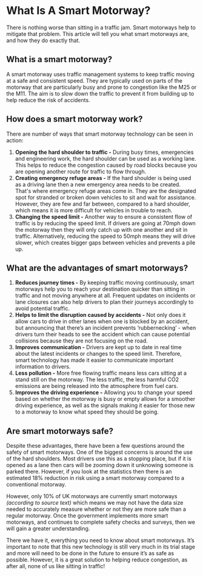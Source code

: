 # What Is A Smart Motorway?

There is nothing worse than sitting in a traffic jam. Smart motorways help to mitigate that problem. This article will tell you what smart motorways are, and how they do exactly that.

## What is a smart motorway?

A smart motorway uses traffic management systems to keep traffic moving at a safe and consistent speed. They are typically used on parts of the motorway that are particularly busy and prone to congestion like the M25 or the M11. The aim is to slow down the traffic to prevent it from building up to help reduce the risk of accidents.

## How does a smart motorway work?

There are number of ways that smart motorway technology can be seen in action:

1.  **Opening the hard shoulder to traffic -** During busy times, emergencies and engineering work, the hard shoulder can be used as a working lane. This helps to reduce the congestion caused by road blocks because you are opening another route for traffic to flow through.
2.  **Creating emergency refuge areas -** If the hard shoulder is being used as a driving lane then a new emergency area needs to be created. That's where emergency refuge areas come in. They are the designated spot for stranded or broken down vehicles to sit and wait for assistance. However, they are few and far between, compared to a hard shoulder, which means it is more difficult for vehicles in trouble to reach.
3.  **Changing the speed limit -** Another way to ensure a consistent flow of traffic is by reducing the speed limit. If drivers are going at 70mph down the motorway then they will only catch up with one another and sit in traffic. Alternatively, reducing the speed to 50mph means they will drive slower, which creates bigger gaps between vehicles and prevents a pile up.

## What are the advantages of smart motorways?

1.  **Reduces journey times -** By keeping traffic moving continuously, smart motorways help you to reach your destination quicker than sitting in traffic and not moving anywhere at all. Frequent updates on incidents or lane closures can also help drivers to plan their journeys accordingly to avoid potential traffic.
2.  **Helps to limit the disruption caused by accidents -** Not only does it allow cars to drive in other lanes when one is blocked by an accident, but announcing that there’s an incident prevents ‘rubbernecking’ - when drivers turn their heads to see the accident which can cause potential collisions because they are not focusing on the road.
3.  **Improves communication -** Drivers are kept up to date in real time about the latest incidents or changes to the speed limit. Therefore, smart technology has made it easier to communicate important information to drivers.
4.  **Less pollution -** More free flowing traffic means less cars sitting at a stand still on the motorway. The less traffic, the less harmful CO2 emissions are being released into the atmosphere from fuel cars.
5.  **Improves the driving experience -** Allowing you to change your speed based on whether the motorway is busy or empty allows for a smoother driving experience, as well as the signals making it easier for those new to a motorway to know what speed they should be going.

## Are smart motorways safe?

Despite these advantages, there have been a few questions around the safety of smart motorways. One of the biggest concerns is around the use of the hard shoulders. Most drivers use this as a stopping place, but if it is opened as a lane then cars will be zooming down it unknowing someone is parked there. However, if you look at the statistics then there is an estimated 18% reduction in risk using a smart motorway compared to a conventional motorway.

However, only 10% of UK motorways are currently smart motorways _(according to source text)_ which means we may not have the data size needed to accurately measure whether or not they are more safe than a regular motorway. Once the government implements more smart motorways, and continues to complete safety checks and surveys, then we will gain a greater understanding.

There we have it, everything you need to know about smart motorways. It’s important to note that this new technology is still very much in its trial stage and more will need to be done in the future to ensure it’s as safe as possible. However, it is a great solution to helping reduce congestion, as after all, none of us like sitting in traffic!